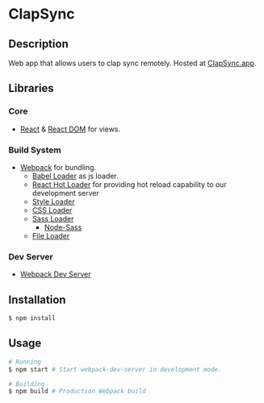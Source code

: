 # ClapSync

## Description
Web app that allows users to clap sync remotely. Hosted at [ClapSync.app](https://clapsync.app).

## Libraries
### Core
- [React](https://github.com/facebook/react) & [React DOM](https://github.com/facebook/react) for views.

### Build System
- [Webpack](https://github.com/webpack/webpack) for bundling.
  - [Babel Loader](https://github.com/babel/babel-loader) as js loader.
  - [React Hot Loader](https://github.com/gaearon/react-hot-loader) for providing hot reload capability to our development server
  - [Style Loader](https://github.com/webpack/style-loader)
  - [CSS Loader](https://github.com/webpack/css-loader)
  - [Sass Loader](https://github.com/webpack-contrib/sass-loader)
    - [Node-Sass](https://github.com/sass/node-sass)
  - [File Loader](https://github.com/webpack/file-loader)

### Dev Server
- [Webpack Dev Server](https://github.com/webpack/webpack-dev-server)

## Installation
```bash
$ npm install
```

## Usage
```bash
# Running
$ npm start # Start webpack-dev-server in development mode.

# Building
$ npm build # Production Webpack build
```
